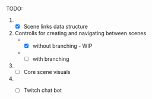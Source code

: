 TODO:
1. - [x] Scene links data structure
2. Controlls for creating and navigating between scenes
    - - [x] without branching - WIP
    - - [ ] with branching
3. - [ ] Core scene visuals
4. - [ ] Twitch chat bot

